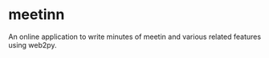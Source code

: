 # meetinn
An online application to write minutes of meetin and various related features using web2py.
